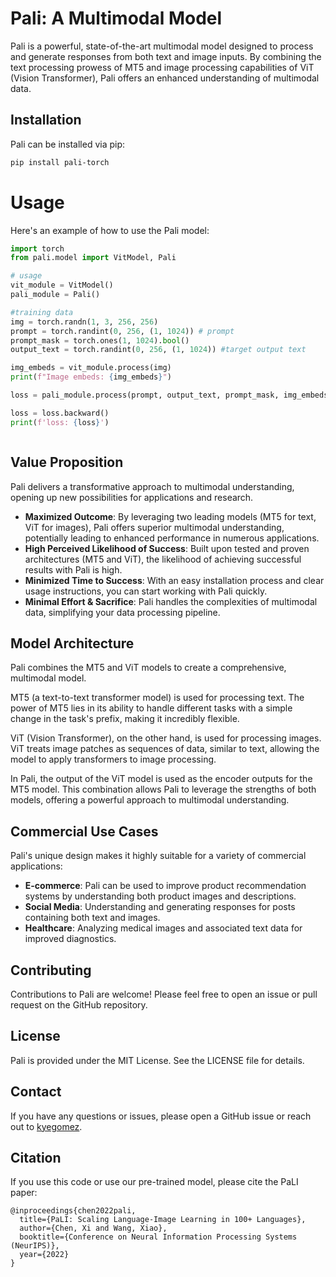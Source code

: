 # Pali: A Multimodal Model
Pali is a powerful, state-of-the-art multimodal model designed to process and generate responses from both text and image inputs. By combining the text processing prowess of MT5 and image processing capabilities of ViT (Vision Transformer), Pali offers an enhanced understanding of multimodal data. 


## Installation

Pali can be installed via pip:

```bash
pip install pali-torch
```

# Usage
Here's an example of how to use the Pali model:

```python
import torch
from pali.model import VitModel, Pali

# usage
vit_module = VitModel()
pali_module = Pali()

#training data
img = torch.randn(1, 3, 256, 256)
prompt = torch.randint(0, 256, (1, 1024)) # prompt
prompt_mask = torch.ones(1, 1024).bool()
output_text = torch.randint(0, 256, (1, 1024)) #target output text

img_embeds = vit_module.process(img)
print(f"Image embeds: {img_embeds}")

loss = pali_module.process(prompt, output_text, prompt_mask, img_embeds)

loss = loss.backward()
print(f'loss: {loss}')



```

## Value Proposition

Pali delivers a transformative approach to multimodal understanding, opening up new possibilities for applications and research. 

- **Maximized Outcome**: By leveraging two leading models (MT5 for text, ViT for images), Pali offers superior multimodal understanding, potentially leading to enhanced performance in numerous applications.
- **High Perceived Likelihood of Success**: Built upon tested and proven architectures (MT5 and ViT), the likelihood of achieving successful results with Pali is high.
- **Minimized Time to Success**: With an easy installation process and clear usage instructions, you can start working with Pali quickly.
- **Minimal Effort & Sacrifice**: Pali handles the complexities of multimodal data, simplifying your data processing pipeline. 


## Model Architecture

Pali combines the MT5 and ViT models to create a comprehensive, multimodal model. 

MT5 (a text-to-text transformer model) is used for processing text. The power of MT5 lies in its ability to handle different tasks with a simple change in the task's prefix, making it incredibly flexible.

ViT (Vision Transformer), on the other hand, is used for processing images. ViT treats image patches as sequences of data, similar to text, allowing the model to apply transformers to image processing.

In Pali, the output of the ViT model is used as the encoder outputs for the MT5 model. This combination allows Pali to leverage the strengths of both models, offering a powerful approach to multimodal understanding.

## Commercial Use Cases

Pali's unique design makes it highly suitable for a variety of commercial applications:

- **E-commerce**: Pali can be used to improve product recommendation systems by understanding both product images and descriptions.
- **Social Media**: Understanding and generating responses for posts containing both text and images.
- **Healthcare**: Analyzing medical images and associated text data for improved diagnostics.

## Contributing

Contributions to Pali are welcome! Please feel free to open an issue or pull request on the GitHub repository.

## License

Pali is provided under the MIT License. See the LICENSE file for details.

## Contact

If you have any questions or issues, please open a GitHub issue or reach out to [kyegomez](https://github.com/kyegomez).

## Citation
If you use this code or use our pre-trained model, please cite the PaLI paper:

```
@inproceedings{chen2022pali,
  title={PaLI: Scaling Language-Image Learning in 100+ Languages},
  author={Chen, Xi and Wang, Xiao},
  booktitle={Conference on Neural Information Processing Systems (NeurIPS)},
  year={2022}
}
```
